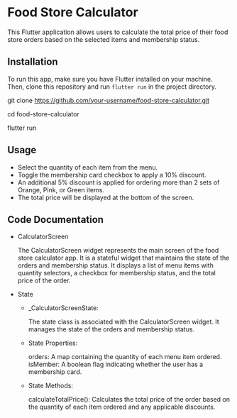 # Food Store Calculator

This Flutter application allows users to calculate the total price of their food store orders based on the selected items and membership status.
## Installation

To run this app, make sure you have Flutter installed on your machine. Then, clone this repository and run `flutter run` in the project directory.

git clone https://github.com/your-username/food-store-calculator.git

cd food-store-calculator

flutter run

## Usage
- Select the quantity of each item from the menu.
- Toggle the membership card checkbox to apply a 10% discount.
- An additional 5% discount is applied for ordering more than 2 sets of Orange, Pink, or Green items.
- The total price will be displayed at the bottom of the screen.

## Code Documentation
- CalculatorScreen

  The CalculatorScreen widget represents the main screen of the food store calculator app. It is a stateful widget that maintains the state of the orders and membership status. It displays a list of menu items with quantity selectors, a checkbox for membership status, and the total price of the order.

 -  State

    - _CalculatorScreenState: 

      The state class is associated with the CalculatorScreen widget. It manages the state of the orders and membership status.

    - State Properties:

      orders: A map containing the quantity of each menu item ordered.
      isMember: A boolean flag indicating whether the user has a membership card.
    -  State Methods:
      
        calculateTotalPrice(): Calculates the total price of the order based on the quantity of each item ordered and any applicable discounts.
